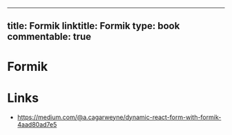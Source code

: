 
---
title: Formik
linktitle: Formik
type: book
commentable: true
---

# Formik

# Links

- https://medium.com/@a.cagarweyne/dynamic-react-form-with-formik-4aad80ad7e5

    